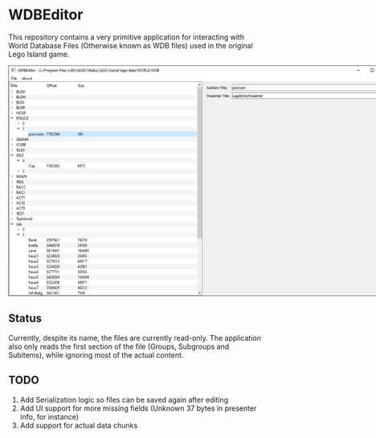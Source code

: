 # WDBEditor

This repository contains a very primitive application for interacting with World Database Files (Otherwise known as WDB files) used in the original Lego Island game.

<img src="res/img/Screenshot.png" style="max-width: 768px;" alt="A screenshot of the application."/>

## Status

Currently, despite its name, the files are currently read-only.
The application also only reads the first section of the file (Groups, Subgroups and Subitems), while ignoring most of the actual content.

## TODO
1. Add Serialization logic so files can be saved again after editing
2. Add UI support for more missing fields (Unknown 37 bytes in presenter info, for instance)
3. Add support for actual data chunks
